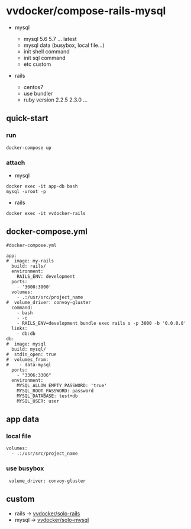 # vvdocker/compose-rails-mysql
- mysql
  + mysql 5.6 5.7 ... latest
  + mysql data (busybox, local file...)
  + init shell command
  + init sql command
  + etc custom

- rails
  + centos7
  + use bundler
  + ruby version 2.2.5 2.3.0 ...

## quick-start
### run
```
docker-compose up
```

### attach
+ mysql
```
docker exec -it app-db bash
mysql -uroot -p
```
+ rails
```
docker exec -it vvdocker-rails
```

## docker-compose.yml
```
#docker-compose.yml

app:
#  image: my-rails
  build: rails/
  environment:
    RAILS_ENV: development
  ports:
    - '3000:3000'
  volumes:
    - .:/usr/src/project_name
#  volume_driver: convoy-gluster
  command:
    - bash
    - -c
    - RAILS_ENV=development bundle exec rails s -p 3000 -b '0.0.0.0'
  links:
    - db:db
db:
#  image: mysql
  build: mysql/
#  stdin_open: true
#  volumes_from:
#    - data-mysql
  ports:
    - "3306:3306"
  environment:
    MYSQL_ALLOW_EMPTY_PASSWORD: 'true'
    MYSQL_ROOT_PASSWORD: password
    MYSQL_DATABASE: test+db
    MYSQL_USER: user
```

## app data
### local file
``` 
volumes:
  - .:/usr/src/project_name
```

### use busybox
```
 volume_driver: convoy-gluster
```

## custom
- rails -> [vvdocker/solo-rails](https://github.com/vvdocker/solo-rails)
- mysql -> [vvdocker/solo-mysql](https://github.com/vvdocker/solo-mysql)

